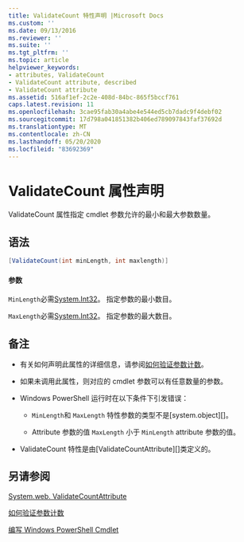 ```yaml
---
title: ValidateCount 特性声明 |Microsoft Docs
ms.custom: ''
ms.date: 09/13/2016
ms.reviewer: ''
ms.suite: ''
ms.tgt_pltfrm: ''
ms.topic: article
helpviewer_keywords:
- attributes, ValidateCount
- ValidateCount attribute, described
- ValidateCount attribute
ms.assetid: 516af1ef-2c2e-408d-84bc-865f5bccf761
caps.latest.revision: 11
ms.openlocfilehash: 3cae95fab30a4abe4e544ed5cb7dadc9f4debf02
ms.sourcegitcommit: 17d798a041851382b406ed789097843faf37692d
ms.translationtype: MT
ms.contentlocale: zh-CN
ms.lasthandoff: 05/20/2020
ms.locfileid: "83692369"
---
```

# <a name="validatecount-attribute-declaration"></a>ValidateCount 属性声明

ValidateCount 属性指定 cmdlet 参数允许的最小和最大参数数量。

## <a name="syntax"></a>语法

```csharp
[ValidateCount(int minLength, int maxlength)]
```

#### <a name="parameters"></a>参数

`MinLength`必需[System.Int32][]。 指定参数的最小数目。

`MaxLength`必需[System.Int32][]。 指定参数的最大数目。

## <a name="remarks"></a>备注

- 有关如何声明此属性的详细信息，请参阅[如何验证参数计数][]。

- 如果未调用此属性，则对应的 cmdlet 参数可以有任意数量的参数。

- Windows PowerShell 运行时在以下条件下引发错误：

  - `MinLength`和 `MaxLength` 特性参数的类型不是[system.object][]。

  - Attribute 参数的值 `MaxLength` 小于 `MinLength` attribute 参数的值。

- ValidateCount 特性是由[ValidateCountAttribute][]类定义的。

## <a name="see-also"></a>另请参阅

[System.web. ValidateCountAttribute][]

[如何验证参数计数][]

[编写 Windows PowerShell Cmdlet][]

[如何验证参数计数]: how-to-validate-an-argument-count.md
[编写 Windows PowerShell Cmdlet]: writing-a-windows-powershell-cmdlet.md

[System.Int32]: /dotnet/api/System.Int32
[System.web. ValidateCountAttribute]: /dotnet/api/System.Management.Automation.ValidateCountAttribute

